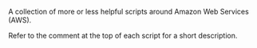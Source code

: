 A collection of more or less helpful scripts around Amazon Web Services (AWS).

Refer to the comment at the top of each script for a short description.


